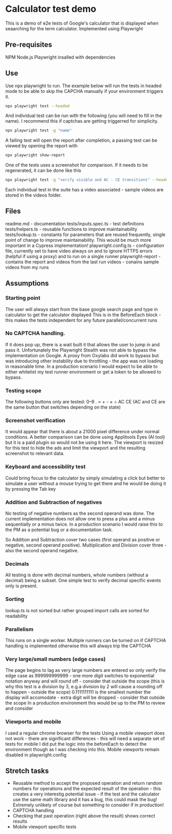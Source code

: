 # Calculator test demo

This is a demo of e2e tests of Google's calculator that is displayed when seaarching for the term calculator. Implemented using Playwright

## Pre-requisites

NPM
Node.js
Playwright insalled with dependencies

## Use

Use npx playwright to run. The example below will run the tests in headed mode to be able to skip the CAPCHA manually if your environment triggers it.

```bash
npx playwright test --headed
```

And individual test can be run with the following (you will need to fill in the name). I recommend this if captchas are getting triggerred for simplicity.

```bash
npx playwright test -g "name"
```

A failing test will open the report after completion, a passing test can be viewed by opening the report with

```bash
npx playwright show-report
```

One of the tests uses a screenshot for comparison. If it needs to be regenerated, it can be done like this

```bash
npx playwright test -g "verify visible and AC - CE transitions" --headed --update-snapshots
```

Each individual test in the suite has a video associated - sample videos are stored in the videos folder.

## Files

readme.md - documentation
tests/inputs.spec.ts - test definitions
tests/helpers.ts - reusable functions to improve maintainability
tests/lookup.ts - constants for parameters that are reused frequently, single point of change to improve maintainability. This would be much more important in a Cypress implementation!
playwright.config.ts - configuration file, currently set to have video always on and to ignore HTTPS errors (helpful if using a proxy) and to run on a single runner
playwright-report - contains the report and videos from the last run
videos - conains sample videos from my runs

## Assumptions

### Starting point
The user will always start from the base google search page and type in calculator to get the calculator displayed
This is in the BeforeEach block - this makes the tests independent for any future parallel/concurrent runs

### No CAPTCHA handling.
If it does pop up, there is a wait built it that allows the user to jump in and pass it.
Unfortunately the Playwright Stealth was not able to bypass the implementation on Google.
A proxy from Oxylabs did work to bypass but was introducing other instability due to throttling - the app was not loading in reasonable time.
In a production scenario I would expect to be able to either whitelist my test runner environment or get a token to be allowed to bypass.

### Testing scope
The following buttons only are tested: 0–9 . = + - × ÷ AC CE (AC and CE are the same button that switches depending on the state)

### Screenshot verification
It would appear that there is about a 21000 pixel difference under normal conditions. A better comparison can be done using Applitools Eyes (AI tool) but it is a paid plugin so would not be using it here. The viewport is resized for this test to hide the ads and limit the viewport and the resulting screenshot to relevant data.

### Keyboard and accessibility test
Could bring focus to the calculator by simply simulating a click but better to simulate a user without a mouse trying to get there and he would be doing it by pressing the Tab key

### Addition and Subtraction of negatives
No testing of negative numbers as the second operand was done. The current implementation does not allow one to press a plus and a minus sequentially or a minus twice.
In a production scenario I would raise this to the PM as a potential bug or a documentation task.

So Addition and Subtraction cover two cases (first operand as positive or negative, second operand positive).
Multiplication and Division cover three - also the second operand negative.

### Decimals
All testing is done with decimal numbers, whole numbers (without a decimal) being a subset.
One simple test to verify decimal specific events only is present.

### Sorting
lookup.ts is not sorted but rather grouped
import calls are sorted for readability

### Parallelism
This runs on a single worker. Multiple runners can be turned on if CAPTCHA handling is implemented otherwise this will always trip the CAPTCHA

### Very large/small numbers (edge cases)
The page begins to lag as very large numbers are entered so only verify the edge case as 999999999999 - one more digit switches to exponential notation anyway and will round off - consider that outside the scope (this is why this test is a division by 3, e.g.a division by 2 will cause a rounding off to happen - outside the scope)
0.1111111111 is the smallest number the display will accomodate - extra digit will be dropped - consider that outside the scope
In a production environment this would be up to the PM to review and consider

### Viewports and mobile
I used a regular chrome browser for the tests
Using a mobile viewport does not work - there are significant differences - this will need a separate set of tests for mobile
I did put the logic into the beforeEach to detect the environment though as I was checking into this.
Mobile viewports remain disabled in playwright.config

## Stretch tasks
- Reusable method to accept the proposed operation and return random numbers for operations and the expected result of the operation - this creates a very interestig potential issue - if the test and the calculator use the same math library and it has a bug, this could mask the bug! Extremely unlikely of course but something to consider if in production!
- CAPTCHA handling
- Checking that past operation (right above the result) shows correct results
- Mobile viewport specific tests 